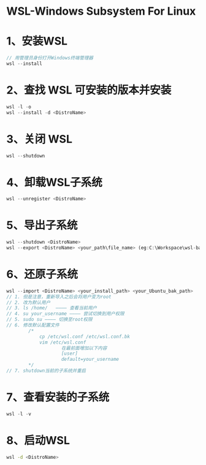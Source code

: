 # WSL-Windows Subsystem For Linux

# 1、安装WSL

```rust
// 用管理员身份打开Windows终端管理器
wsl --install 
```

# 2、查找 WSL 可安装的版本并安装

```rust
wsl -l -o
wsl --install -d <DistroName>
```

# 3、关闭 WSL

```rust
wsl --shutdown
```

# 4、卸载WSL子系统

```rust
wsl --unregister <DistroName>
```

# 5、导出子系统

```rust
wsl --shutdown <DistroName>
wsl --export <DistroName> <your_path\file_name> (eg:C:\Workspace\wsl-bak\VLN\Ubuntu-20.04.tar)
```

# 6、还原子系统

```rust
wsl --import <DistroName> <your_install_path> <your_Ubuntu_bak_path>
// 1. 但是注意，重新导入之后会将用户变为root
// 2. 改为默认用户
// 3. ls /home/   ———— 查看当前用户
// 4. su your_username ———— 尝试切换到用户权限
// 5. sudo su ———— 切换至root权限
// 6. 修改默认配置文件
		/*
			cp /etc/wsl.conf /etc/wsl.conf.bk
			vim /etc/wsl.conf
					在最前面增加以下内容
					[user]
					default=your_username
		*/
// 7. shutdown当前的子系统并重启

```

# 7、查看安装的子系统

```rust
wsl -l -v
```

# 8、启动WSL

```bash
wsl -d <DistroName>
```